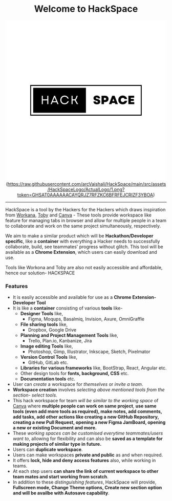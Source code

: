 <div align="center">

<h1>Welcome to HackSpace</h1>

<!--<img width="300" src="src\assets\HackSpaceLogo\ActualLogo\1.png">-->

![HackSpaceLogo](src\assets\HackSpaceLogo\ActualLogo\1.png)(https://raw.githubusercontent.com/arcVaishali/HackSpace/main/src/assets/HackSpaceLogo/ActualLogo/1.png?token=GHSAT0AAAAAACAYQRJZ7RFZKC6BFRFEJCRIZF3YBOA)  

</div> 

--------------------------------------------------------------------------------------------------------------------


HackSpace is a tool by the Hackers for the Hackers which draws inspiration from [Workana](https://workona.com), [Toby](https://www.gettoby.com/) and [Canva](https://www.canva.com/) - These tools provide workspace like feature for managing tabs in browser and allow for multiple people in a team to collaborate and work on the same project simultaneously, respectively.

We aim to make a similar product which will be **Hackathon/Developer specific**, like a **container** with everything a Hacker needs to successfully collaborate, build, see teammates' progress without glitch. This tool will be available as a **Chrome Extension**, which users can easily download and use.

Tools like Workona and Toby are also not easily accessible and affordable, hence our solution- HACKSPACE

### Features
- It is easily accessible and available for use as a **Chrome Extension- Developer Tool**
- It is like a **container** consisting of various **tools** like-
   + **Designer Tools** like,
      - Figma, Moqups, Basalmiq, Invision, Axure, OmniGraffle
   + **File sharing tools** like,
      - Dropbox, Google Drive
   + **Planning and Project Management Tools** like,
      - Trello, Plan.io, Kanbanize, Jira
   + **Image editing Tools** like,
      - Photoshop, Gimp, Illustrator, Inkscape, Sketch, Pixelmator
   + **Version Control Tools** like,
      - GitHub, GitLab etc.
   + **Libraries for various frameworks** like, BootStrap, React, Angular etc.
   + Other design tools for **fonts, background, CSS** etc.
   + **Documentation tools** etc.
- User can *create* a workspace for *themselves* or *invite a team*.
- **Workspace creation** involves *selecting above mentioned tools from the section- select tools*.
- This hack workspace for team *will be similar to the working space* of [Canva]() where **multiple people can work on same project**, **use same tools (even add more tools as required), make notes, add comments, add tasks, add other actions like creating a new GitHub Repository, creating a new Pull Request, opening a new Figma JamBoard, opening a new or existing Document and more.**
- These *working spaces can be customised everytime teammates/users want to*, allowing for flexibility and can also be **saved as a template for making projects of similar type in future.**
- Users can **duplicate workspace**.
- Users can make workspaces **private and public** as and when required.
- It offers **lock, hide and deny access features** also, while working in teams.
- At each step users **can share the link of current workspace to other team mates and start working from scratch**.
- In addition to these *distinguishing features*, HackSpace will provide, **Fullscreen mode, Change Theme options, Create new section option and will be availbe with Autosave capability**. 



